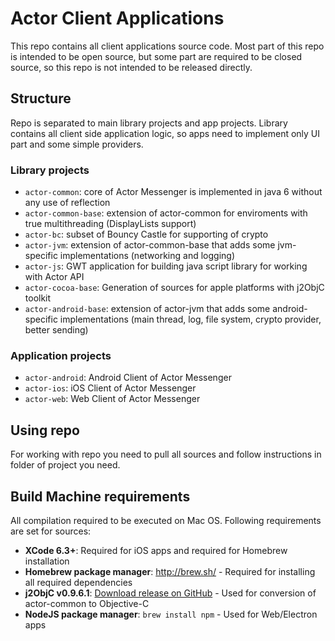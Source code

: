 # Actor Client Applications
This repo contains all client applications source code. Most part of this repo is intended to be open source, but some part are required to be closed source, so this repo is not intended to be released directly.


## Structure
Repo is separated to main library projects and app projects. Library contains all client side application logic, so apps need to implement only UI part and some simple providers.

### Library projects
* ```actor-common```: core of Actor Messenger is implemented in java 6 without any use of reflection
* ```actor-common-base```: extension of actor-common for enviroments with true multithreading (DisplayLists support)
* ```actor-bc```: subset of Bouncy Castle for supporting of crypto
* ```actor-jvm```: extension of actor-common-base that adds some jvm-specific implementations (networking and logging)
* ```actor-js```: GWT application for building java script library for working with Actor API
* ```actor-cocoa-base```: Generation of sources for apple platforms with j2ObjC toolkit
* ```actor-android-base```: extension of actor-jvm that adds some android-specific implementations (main thread, log, file system, crypto provider, better sending)

### Application projects
* ```actor-android```: Android Client of Actor Messenger
* ```actor-ios```: iOS Client of Actor Messenger
* ```actor-web```: Web Client of Actor Messenger

## Using repo
For working with repo you need to pull all sources and follow instructions in folder of project you need.

## Build Machine requirements
All compilation required to be executed on Mac OS.
Following requirements are set for sources:
* **XCode 6.3+**: Required for iOS apps and required for Homebrew installation
* **Homebrew package manager**: http://brew.sh/ - Required for installing all required dependencies
* **j2ObjC v0.9.6.1**: [Download release on GitHub](https://github.com/google/j2objc/releases) - Used for conversion of actor-common to Objective-C
* **NodeJS package manager**: ```brew install npm``` - Used for Web/Electron apps
